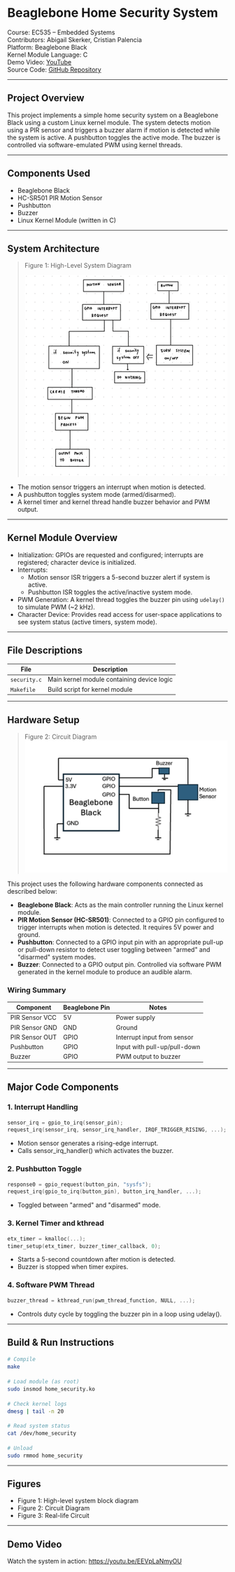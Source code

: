 # Beaglebone Home Security System

Course: EC535 – Embedded Systems  
Contributors: Abigail Skerker, Cristian Palencia  
Platform: Beaglebone Black  
Kernel Module Language: C  
Demo Video: [YouTube](https://youtu.be/EEVpLaNmyOU)  
Source Code: [GitHub Repository](https://github.com/cpalencica/SecuritySystem)

---

## Project Overview

This project implements a simple home security system on a Beaglebone Black using a custom Linux kernel module. The system detects motion using a PIR sensor and triggers a buzzer alarm if motion is detected while the system is active. A pushbutton toggles the active mode. The buzzer is controlled via software-emulated PWM using kernel threads.

---

## Components Used

- Beaglebone Black
- HC-SR501 PIR Motion Sensor
- Pushbutton
- Buzzer
- Linux Kernel Module (written in C)

---

## System Architecture

> Figure 1: High-Level System Diagram
>
> ![System Diagram Placeholder](./figures/figure1.png)

- The motion sensor triggers an interrupt when motion is detected.
- A pushbutton toggles system mode (armed/disarmed).
- A kernel timer and kernel thread handle buzzer behavior and PWM output.

---

## Kernel Module Overview
- Initialization: GPIOs are requested and configured; interrupts are registered; character device is initialized.
- Interrupts:
  - Motion sensor ISR triggers a 5-second buzzer alert if system is active.
  - Pushbutton ISR toggles the active/inactive system mode.
- PWM Generation: A kernel thread toggles the buzzer pin using `udelay()` to simulate PWM (~2 kHz).
- Character Device: Provides read access for user-space applications to see system status (active timers, system mode).

---

## File Descriptions

| File | Description |
|------|-------------|
| `security.c` | Main kernel module containing device logic |
| `Makefile` | Build script for kernel module |

---
## Hardware Setup

> Figure 2: Circuit Diagram  
> ![Circuit Diagram Placeholder](./figures/figure2.png)

This project uses the following hardware components connected as described below:

- **Beaglebone Black**: Acts as the main controller running the Linux kernel module.
- **PIR Motion Sensor (HC-SR501)**: Connected to a GPIO pin configured to trigger interrupts when motion is detected. It requires 5V power and ground.
- **Pushbutton**: Connected to a GPIO input pin with an appropriate pull-up or pull-down resistor to detect user toggling between "armed" and "disarmed" system modes.
- **Buzzer**: Connected to a GPIO output pin. Controlled via software PWM generated in the kernel module to produce an audible alarm.

### Wiring Summary

| Component       | Beaglebone Pin          | Notes                            |
|-----------------|-------------------------|---------------------------------|
| PIR Sensor VCC  | 5V                      | Power supply                    |
| PIR Sensor GND  | GND                     | Ground                         |
| PIR Sensor OUT  | GPIO                    | Interrupt input from sensor    |
| Pushbutton      | GPIO                    | Input with pull-up/pull-down   |
| Buzzer          | GPIO                    | PWM output to buzzer           |

---

## Major Code Components

### 1. Interrupt Handling
```c
sensor_irq = gpio_to_irq(sensor_pin);
request_irq(sensor_irq, sensor_irq_handler, IRQF_TRIGGER_RISING, ...);
```

- Motion sensor generates a rising-edge interrupt.
- Calls sensor_irq_handler() which activates the buzzer.

### 2. Pushbutton Toggle
```c
response0 = gpio_request(button_pin, "sysfs");
request_irq(gpio_to_irq(button_pin), button_irq_handler, ...);
```

- Toggled between "armed" and "disarmed" mode.

### 3. Kernel Timer and kthread
```c
etx_timer = kmalloc(...);
timer_setup(etx_timer, buzzer_timer_callback, 0);
```

- Starts a 5-second countdown after motion is detected.
- Buzzer is stopped when timer expires.

### 4. Software PWM Thread

``` c
buzzer_thread = kthread_run(pwm_thread_function, NULL, ...);
``` 

- Controls duty cycle by toggling the buzzer pin in a loop using udelay().

--- 

## Build & Run Instructions
```bash
# Compile
make

# Load module (as root)
sudo insmod home_security.ko

# Check kernel logs
dmesg | tail -n 20

# Read system status
cat /dev/home_security

# Unload
sudo rmmod home_security
```

---
## Figures
- Figure 1: High-level system block diagram
- Figure 2: Circuit Diagram
- Figure 3: Real-life Circuit

---

## Demo Video
Watch the system in action: https://youtu.be/EEVpLaNmyOU